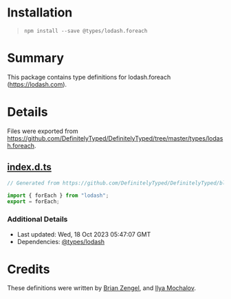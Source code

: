 # Installation
> `npm install --save @types/lodash.foreach`

# Summary
This package contains type definitions for lodash.foreach (https://lodash.com).

# Details
Files were exported from https://github.com/DefinitelyTyped/DefinitelyTyped/tree/master/types/lodash.foreach.
## [index.d.ts](https://github.com/DefinitelyTyped/DefinitelyTyped/tree/master/types/lodash.foreach/index.d.ts)
````ts
// Generated from https://github.com/DefinitelyTyped/DefinitelyTyped/blob/master/types/lodash/scripts/generate-modules.ts

import { forEach } from "lodash";
export = forEach;

````

### Additional Details
 * Last updated: Wed, 18 Oct 2023 05:47:07 GMT
 * Dependencies: [@types/lodash](https://npmjs.com/package/@types/lodash)

# Credits
These definitions were written by [Brian Zengel](https://github.com/bczengel), and [Ilya Mochalov](https://github.com/chrootsu).
